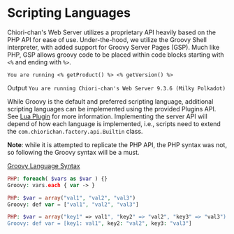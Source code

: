# Scripting Languages
Chiori-chan's Web Server utilizes a proprietary API heavily based on the PHP API for ease of use. Under-the-hood, we utilize the Groovy Shell interpreter, with added support for Groovy Server Pages (GSP). Much like PHP, GSP allows groovy code to be placed within code blocks starting  with `<%` and ending with `%>`.

    You are running <% getProduct() %> <% getVersion() %>
Output `You are running Chiori-chan's Web Server 9.3.6 (Milky Polkadot)`

While Groovy is the default and preferred scripting language, additional scripting languages can be implemented using the provided Plugins API. See [Lua Plugin](plugins/LuaPlugin.md) for more information. Implementing the server API will depend of how each language is implemented, i.e., scripts need to extend the `com.chiorichan.factory.api.Builtin` class.

**Note**: while it is attempted to replicate the PHP API, the PHP syntax was not, so following the Groovy syntax will be a must.

[Groovy Language Syntax](http://groovy-lang.org/syntax.html)

```php
PHP: foreach( $vars as $var ) {}
Groovy: vars.each { var -> }

PHP: $var = array("val1", "val2", "val3")
Groovy: def var = ["val1", "val2", "val3"]

PHP: $var = array("key1" => val1", "key2" => "val2", "key3" => "val3")
Groovy: def var = [key1: val1", key2: "val2", key3: "val3"]
```
